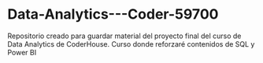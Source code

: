# Data-Analytics---Coder-59700
Repositorio creado para guardar material del proyecto final del curso de Data Analytics de CoderHouse. Curso donde reforzaré contenidos de SQL y Power BI
